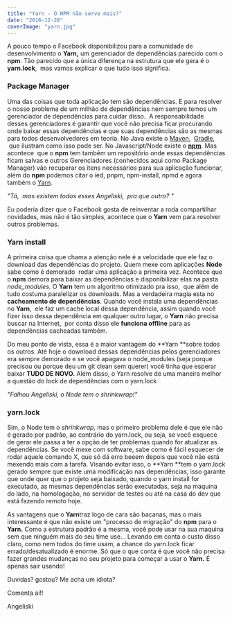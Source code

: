 ```yaml
---
title: "Yarn - O NPM não serve mais?"
date: "2016-12-28"
coverImage: "yarn.jpg"
---
```


A pouco tempo o Facebook disponibilizou para a comunidade de desenvolvimento o **Yarn,** um gerenciador de dependências parecido com o **npm**. Tão parecido que a única diferença na estrutura que ele gera é o **yarn.lock**,  mas vamos explicar o que tudo isso significa.

### Package Manager

Uma das coisas que toda aplicação tem são dependências. E para resolver o nosso problema de um milhão de dependências nem sempre temos um gerenciador de dependências para cuidar disso.  A responsabilidade desses gerenciadores é garantir que você não precisa ficar procurando onde baixar essas dependências e que suas dependências são as mesmas para todos desenvolvedores em teoria. No Java existe o [Maven](https://maven.apache.org/),  [Gradle](https://gradle.org/),  que ilustram como isso pode ser. No Javascript/Node existe o **[npm](https://www.npmjs.com/)**. Mas acontece  que o **npm** tem também um repositório onde essas dependências ficam salvas e outros Gerenciadores (conhecidos aqui como Package Manager) vão recuperar os itens necessários para sua aplicação funcionar, além do **npm** podemos citar o ied, pnpm, npm-install, npmd e agora também o [Yarn](https://yarnpkg.com/).

_"Tá,  mas existem todos esses Angeliski,  pra que outro? "_

Eu poderia dizer que o Facebook gosta de reinventar a roda compartilhar novidades, mas não é tão simples, acontece que o **Yarn** vem para resolver outros problemas.

### Yarn install

A primeira coisa que chama a atenção nele é a velocidade que ele faz o download das dependências do projeto. Quem mexe com aplicações **Node** sabe como é demorado  rodar uma aplicação a primeira vez. Acontece que o **npm** demora para baixar as dependências e disponibilizar elas na pasta _node\_modules_. O **Yarn** tem um algoritmo otimizado pra isso,  que além de tudo costuma paralelizar os downloads. Mas a verdadeira magia esta no **cacheamento de dependências**. Quando você instala uma dependências no **Yarn**,  ele faz um cache local dessa dependência, assim quando você fizer isso dessa dependência em qualquer outro lugar, o **Yarn** não precisa buscar na Internet,  por conta disso ele **funciona offline** para as dependências cacheadas também.

Do meu ponto de vista, essa é a maior vantagem do **Yarn **sobre todos os outros. Até hoje o download dessas dependências pelos gerenciadores era sempre demorado e se você apagava o node\_modules (seja porque precisou ou porque deu um git clean sem querer) você tinha que esperar baixar **TUDO DE NOVO.** Além disso, o Yarn resolve de uma maneira melhor a questão do lock de dependências com o yarn.lock

_"Falhou Angeliski, o Node tem o shrinkwrap!"_

### yarn.lock

Sim, o Node tem o _shrinkwrap,_ mas o primeiro problema dele é que ele não é gerado por padrão, ao contrário do yarn.lock, ou seja, se você esquece de gerar ele passa a ter a opção de ter problemas quando for atualizar as dependências. Se você mexe com software, sabe como é fácil esquecer de rodar aquele comando X, que só dá erro beeem depois que você não está mexendo mais com a tarefa. Visando evitar isso, o **Yarn **tem o yarn.lock gerado sempre que existe uma modificação nas dependências, isso garante que onde quer que o projeto seja baixado, quando o yarn install for executado, as mesmas dependências serão executadas, seja na maquina do lado, na homologação, no servidor de testes ou até na casa do dev que está fazendo remoto hoje.

As vantagens que o **Yarn**traz logo de cara são bacanas, mas o mais interessante é que não existe um "processo de migração" do **npm** para o **Yarn.** Como a estrutura padrão é a mesma, você pode usar na sua maquina sem que ninguém mais do seu time use... Levando em conta o custo disso claro, como nem todos do time usam, a chance do yarn.lock ficar errado/desatualizado é enorme. Só que o que conta é que você não precisa fazer grandes mudanças no seu projeto para começar a usar o **Yarn.** É apenas sair usando!

Duvidas? gostou? Me acha um idiota?

Comenta ai!!

Angeliski
